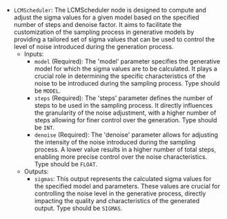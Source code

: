- `LCMScheduler`: The LCMScheduler node is designed to compute and adjust the sigma values for a given model based on the specified number of steps and denoise factor. It aims to facilitate the customization of the sampling process in generative models by providing a tailored set of sigma values that can be used to control the level of noise introduced during the generation process.
    - Inputs:
        - `model` (Required): The 'model' parameter specifies the generative model for which the sigma values are to be calculated. It plays a crucial role in determining the specific characteristics of the noise to be introduced during the sampling process. Type should be `MODEL`.
        - `steps` (Required): The 'steps' parameter defines the number of steps to be used in the sampling process. It directly influences the granularity of the noise adjustment, with a higher number of steps allowing for finer control over the generation. Type should be `INT`.
        - `denoise` (Required): The 'denoise' parameter allows for adjusting the intensity of the noise introduced during the sampling process. A lower value results in a higher number of total steps, enabling more precise control over the noise characteristics. Type should be `FLOAT`.
    - Outputs:
        - `sigmas`: This output represents the calculated sigma values for the specified model and parameters. These values are crucial for controlling the noise level in the generative process, directly impacting the quality and characteristics of the generated output. Type should be `SIGMAS`.
